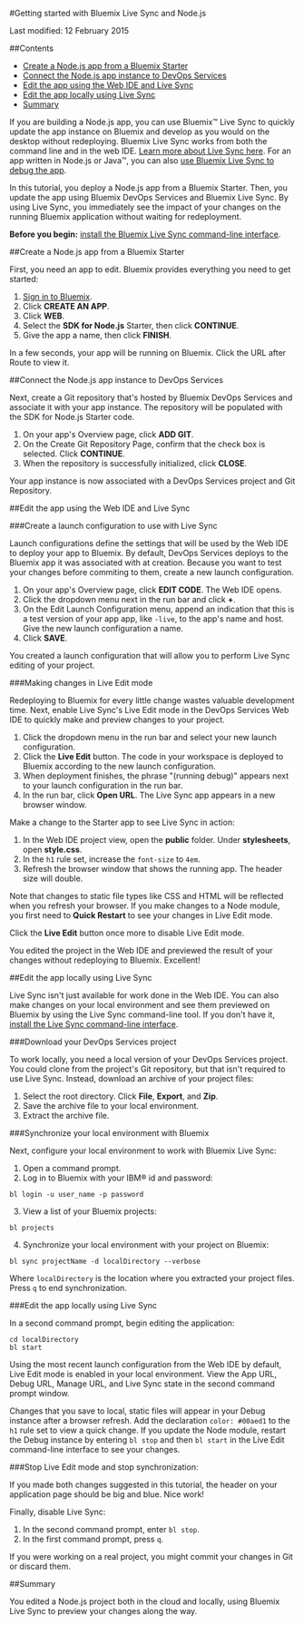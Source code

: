 #Getting started with Bluemix Live Sync and Node.js

Last modified: 12 February 2015

##Contents
* [Create a Node.js app from a Bluemix Starter](#create)
* [Connect the Node.js app instance to DevOps Services](#connect)
* [Edit the app using the Web IDE and Live Sync](#edit_ide)
* [Edit the app locally using Live Sync](#edit_local)
* [Summary](#summary)

<!--
- Create a a Node.js app from a bluemix boiler plate
- Press ADD GIT
- Press Edit Code
- Turn on Live Edit
- Press Open URL to open a browser on the running app
- Make a change (static file)
- See it appear in a browser
- Make a change (node module)
- Press restart
- See it appear in a browser
- Download the CLI from the project page
- Set up a synchronization directory
- Edit a file locally
- See the change immediately in the browser
- See how changes you make in the desktop stay in sync with the Web IDE (browser refresh unfortunately needed)
- Learn how to start, stop, and (quick) restart, the app from the CLI
- Talk about how you can check in to Git from either desktop or CLI
-->

If you are building a Node.js app, you can use Bluemix™ Live Sync to quickly update the app instance on Bluemix and develop as you would on the desktop without redeploying. Bluemix Live Sync works from both the command line and in the web IDE. [Learn more about Live Sync here][4]. For an app written in Node.js or Java™, you can also [use Bluemix Live Sync to debug the app][2].

In this tutorial, you deploy a Node.js app from a Bluemix Starter. Then, you update the app using Bluemix DevOps Services and Bluemix Live Sync. By using Live Sync, you immediately see the impact of your changes on the running Bluemix application without waiting for redeployment.

**Before you begin:** [install the Bluemix Live Sync command-line interface][1].

<a name='create'></a>
##Create a Node.js app from a Bluemix Starter

First, you need an app to edit. Bluemix provides everything you need to get started:

1. [Sign in to Bluemix][3].
2. Click **CREATE AN APP**.
3. Click **WEB**.
4. Select the **SDK for Node.js** Starter, then click **CONTINUE**.
5. Give the app a name, then click **FINISH**.

In a few seconds, your app will be running on Bluemix. Click the URL after Route to view it.

<a name='connect'></a>
##Connect the Node.js app instance to DevOps Services

Next, create a Git repository that's hosted by Bluemix DevOps Services and associate it with your app instance. The repository will be populated with the SDK for Node.js Starter code.

1. On your app's Overview page, click **ADD GIT**.
2. On the Create Git Repository Page, confirm that the check box is selected. Click **CONTINUE**.
3. When the repository is successfully initialized, click **CLOSE**. 

Your app instance is now associated with a DevOps Services project and Git Repository.

<a name='edit_ide'></a>
##Edit the app using the Web IDE and Live Sync

<a name='edit_ide_create'></a>
###Create a launch configuration to use with Live Sync

Launch configurations define the settings that will be used by the Web IDE to deploy your app to Bluemix. By default, DevOps Services deploys to the Bluemix app it was associated with at creation. Because you want to test your changes before commiting to them, create a new launch configuration.

1. On your app's Overview page, click **EDIT CODE**. The Web IDE opens. 
2. Click the dropdown menu next in the run bar and click **+**. 
3. On the Edit Launch Configuration menu, append an indication that this is a test version of your app app, like `-live`, to the app's name and host. Give the new launch configuration a name.
4. Click **SAVE**. 

You created a launch configuration that will allow you to perform Live Sync editing of your project.

<a name='edit_ide_live'></a>
###Making changes in Live Edit mode

Redeploying to Bluemix for every little change wastes valuable development time. Next, enable Live Sync's Live Edit mode in the DevOps Services Web IDE to quickly make and preview changes to your project.

1. Click the dropdown menu in the run bar and select your new launch configuration. 
2. Click the **Live Edit** button. The code in your workspace is deployed to Bluemix according to the new launch configuration.
3. When deployment finishes, the phrase "(running debug)" appears next to your launch configuration in the run bar.
4. In the run bar, click **Open URL**. The Live Sync app appears in a new browser window.

Make a change to the Starter app to see Live Sync in action:

1. In the Web IDE project view, open the **public** folder. Under **stylesheets**, open **style.css**.
2. In the `h1` rule set, increase the `font-size` to `4em`.
3. Refresh the browser window that shows the running app. The header size will double.

Note that changes to static file types like CSS and HTML will be reflected when you refresh your browser. If you make changes to a Node module, you first need to **Quick Restart** to see your changes in Live Edit mode.

Click the **Live Edit** button once more to disable Live Edit mode.

You edited the project in the Web IDE and previewed the result of your changes without redeploying to Bluemix. Excellent!

<a name='edit_local'></a>
##Edit the app locally using Live Sync

Live Sync isn't just available for work done in the Web IDE. You can also make changes on your local environment and see them previewed on Bluemix by using the Live Sync command-line tool. If you don't have it, [install the Live Sync command-line interface][1].

<a name='edit_local_download'></a>
###Download your DevOps Services project

To work locally, you need a local version of your DevOps Services project. You could clone from the project's Git repository, but that isn't required to use Live Sync. Instead, download an archive of your project files:

1. Select the root directory. Click **File**, **Export**, and **Zip**.
2. Save the archive file to your local environment. 
3. Extract the archive file.

###Synchronize your local environment with Bluemix

Next, configure your local environment to work with Bluemix Live Sync:

1. Open a command prompt.
2. Log in to Bluemix with your IBM® id and password:
```
bl login -u user_name -p password
```
3. View a list of your Bluemix projects: 
```
bl projects
```
4. Synchronize your local environment with your project on Bluemix:
```
bl sync projectName -d localDirectory --verbose
```
Where `localDirectory` is the location where you extracted your project files. Press `q` to end synchronization.

###Edit the app locally using Live Sync

In a second command prompt, begin editing the application:
```
cd localDirectory
bl start
```
Using the most recent launch configuration from the Web IDE by default, Live Edit mode is enabled in your local environment. View the App URL, Debug URL, Manage URL, and Live Sync state in the second command prompt window.

Changes that you save to local, static files will appear in your Debug instance after a browser refresh. Add the declaration `color: #00aed1` to the `h1` rule set to view a quick change. If you update the Node module, restart the Debug instance by entering `bl stop` and then `bl start` in the Live Edit command-line interface to see your changes.

###Stop Live Edit mode and stop synchronization: 

If you made both changes suggested in this tutorial, the header on your application page should be big and blue. Nice work! 

Finally, disable Live Sync:
1. In the second command prompt, enter `bl stop`. 
2. In the first command prompt, press `q`.

If you were working on a real project, you might commit your changes in Git or discard them. 

<a name='summary'></a>
##Summary

You edited a Node.js project both in the cloud and locally, using Bluemix Live Sync to preview your changes along the way. 

[1]: http://livesync.mybluemix.net/downloads/blive_setup.msi
[2]: https://www.ng.bluemix.net/docs/#manageapps/bluemixlive.html#bluemixlivedebugger
[3]: https://console.ng.bluemix.net/
[4]: https://www.ng.bluemix.net/docs/#manageapps/bluemixlive.html